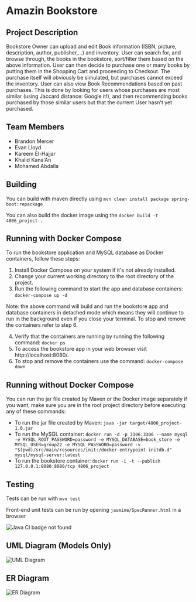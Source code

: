 # Amazin Bookstore

## Project Description
Bookstore Owner can upload and edit Book information (ISBN, picture, description, author, publisher,...) and inventory. User can search for, and browse through, the books in the bookstore, sort/filter them based on the above information. User can then decide to purchase one or many books by putting them in the Shopping Cart and proceeding to Checkout. The purchase itself will obviously be simulated, but purchases cannot exceed the inventory. User can also view Book Recommendations based on past purchases. This is done by looking for users whose purchases are most similar (using Jaccard distance: Google it!), and then recommending books purchased by those similar users but that the current User hasn't yet purchased.

## Team Members
* Brandon Mercer
* Evan Lloyd
* Kareem El-Hajjar
* Khalid Kana'An
* Mohamed Abdalla

## Building

You can build with maven directly using `mvn clean install package spring-boot:repackage`

You can also build the docker image using the `docker build -t 4806_project .`

## Running with Docker Compose

To run the bookstore application and MySQL database as Docker containers, follow these steps:
1. Install Docker Compose on your system if it's not already installed.
2. Change your current working directory to the root directory of the project.
3. Run the following command to start the app and database containers: `docker-compose up -d`
   
Note: the above command will build and run the bookstore app and database containers in detached mode which means they will continue to run in the background even if you close your terminal. To stop and remove the containers refer to step 6.

4. Verify that the containers are running by running the following command: `docker ps`
5. To access the bookstore app in your web browser visit http://localhost:8080/.
6. To stop and remove the containers use the command: `docker-compose down`

## Running without Docker Compose

You can run the jar file created by Maven or the Docker image separately if you want, make sure you are in the root project directory before executing any of these commands:

  - To run the jar file created by Maven: `java -jar target/4806_project-1.0.jar`
  - To run the MySQL container: `docker run -d -p 3306:3306 --name mysql -e MYSQL_ROOT_PASSWORD=password -e MYSQL_DATABASE=book_store -e MYSQL_USER=group22 -e MYSQL_PASSWORD=password -v "$(pwd)/src/main/resources/init:/docker-entrypoint-initdb.d" mysql/mysql-server:latest`
  - To run the bookstore container: `docker run -i -t --publish 127.0.0.1:8080:8080/tcp 4806_project`

## Testing

Tests can be run with `mvn test`

Front-end unit tests can be run by opening `jasmine/SpecRunner.html` in a browser

![Java CI badge not found](https://github.com/Brandon-999/4806_project/actions/workflows/maven-tests.yml/badge.svg)

## UML Diagram (Models Only)

![UML Diagram](https://github.com/Brandon-999/4806_project/blob/main/UML_Diagram_M3.png?raw=true)

## ER Diagram

![ER Diagram](https://github.com/Brandon-999/4806_project/blob/main/ER-Diagram-M3.png?raw=true)


